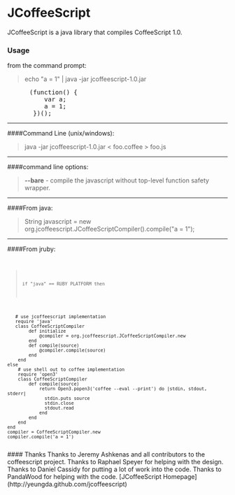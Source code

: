 # JCoffeeScript

JCoffeeScript is a java library that compiles CoffeeScript 1.0.

### Usage
from the command prompt:
>    echo "a = 1" | java -jar jcoffeescript-1.0.jar
<pre>
      (function() {
          var a;
          a = 1;
       })();
</pre>

___
####Command Line (unix/windows): 
>    java -jar jcoffeescript-1.0.jar < foo.coffee > foo.js
___
####command line options:  
>    __--bare__   - compile the javascript without top-level function safety wrapper.  
___
####From java:
>    String javascript = new org.jcoffeescript.JCoffeeScriptCompiler().compile("a = 1");
___
####From jruby:
<code>
>     if "java" == RUBY_PLATFORM then
       # use jcoffeescript implementation
       require 'java'
       class CoffeeScriptCompiler
            def initialize
                @compiler = org.jcoffeescript.JCoffeeScriptCompiler.new
            end
            def compile(source)
                @compiler.compile(source)
            end
        end
    else
        # use shell out to coffee implementation
        require 'open3'
        class CoffeeScriptCompiler
            def compile(source)
                return Open3.popen3('coffee --eval --print') do |stdin, stdout, stderr|
                  stdin.puts source
                  stdin.close
                  stdout.read
                end
            end
        end
    end
    compiler = CoffeeScriptCompiler.new
    compiler.compile('a = 1')
</code>
#### Thanks
Thanks to Jeremy Ashkenas and all contributors to the coffeescript project.    
Thanks to Raphael Speyer for helping with the design.  
Thanks to Daniel Cassidy for putting a lot of work into the code.  
Thanks to PandaWood for helping with the code.  
[JCoffeeScript Homepage](http://yeungda.github.com/jcoffeescript)
